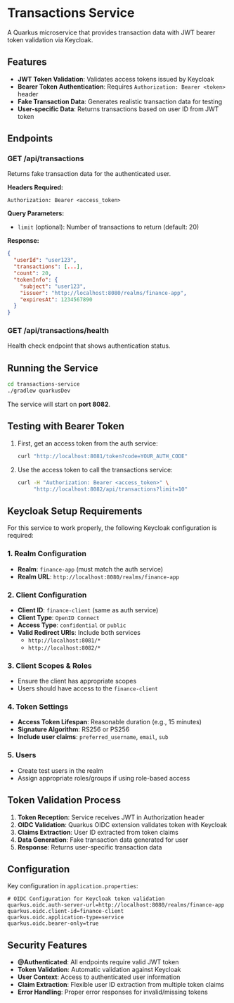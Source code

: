 # Transactions Service

A Quarkus microservice that provides transaction data with JWT bearer token validation via Keycloak.

## Features

- **JWT Token Validation**: Validates access tokens issued by Keycloak
- **Bearer Token Authentication**: Requires `Authorization: Bearer <token>` header
- **Fake Transaction Data**: Generates realistic transaction data for testing
- **User-specific Data**: Returns transactions based on user ID from JWT token

## Endpoints

### GET /api/transactions
Returns fake transaction data for the authenticated user.

**Headers Required:**
```
Authorization: Bearer <access_token>
```

**Query Parameters:**
- `limit` (optional): Number of transactions to return (default: 20)

**Response:**
```json
{
  "userId": "user123",
  "transactions": [...],
  "count": 20,
  "tokenInfo": {
    "subject": "user123",
    "issuer": "http://localhost:8080/realms/finance-app",
    "expiresAt": 1234567890
  }
}
```

### GET /api/transactions/health
Health check endpoint that shows authentication status.

## Running the Service

```bash
cd transactions-service
./gradlew quarkusDev
```

The service will start on **port 8082**.

## Testing with Bearer Token

1. First, get an access token from the auth service:
   ```bash
   curl "http://localhost:8081/token?code=YOUR_AUTH_CODE"
   ```

2. Use the access token to call the transactions service:
   ```bash
   curl -H "Authorization: Bearer <access_token>" \
        "http://localhost:8082/api/transactions?limit=10"
   ```

## Keycloak Setup Requirements

For this service to work properly, the following Keycloak configuration is required:

### 1. Realm Configuration
- **Realm**: `finance-app` (must match the auth service)
- **Realm URL**: `http://localhost:8080/realms/finance-app`

### 2. Client Configuration
- **Client ID**: `finance-client` (same as auth service)
- **Client Type**: `OpenID Connect`
- **Access Type**: `confidential` or `public`
- **Valid Redirect URIs**: Include both services
  - `http://localhost:8081/*`
  - `http://localhost:8082/*`

### 3. Client Scopes & Roles
- Ensure the client has appropriate scopes
- Users should have access to the `finance-client`

### 4. Token Settings
- **Access Token Lifespan**: Reasonable duration (e.g., 15 minutes)
- **Signature Algorithm**: RS256 or PS256
- **Include user claims**: `preferred_username`, `email`, `sub`

### 5. Users
- Create test users in the realm
- Assign appropriate roles/groups if using role-based access

## Token Validation Process

1. **Token Reception**: Service receives JWT in Authorization header
2. **OIDC Validation**: Quarkus OIDC extension validates token with Keycloak
3. **Claims Extraction**: User ID extracted from token claims
4. **Data Generation**: Fake transaction data generated for user
5. **Response**: Returns user-specific transaction data

## Configuration

Key configuration in `application.properties`:

```properties
# OIDC Configuration for Keycloak token validation
quarkus.oidc.auth-server-url=http://localhost:8080/realms/finance-app
quarkus.oidc.client-id=finance-client
quarkus.oidc.application-type=service
quarkus.oidc.bearer-only=true
```

## Security Features

- **@Authenticated**: All endpoints require valid JWT token
- **Token Validation**: Automatic validation against Keycloak
- **User Context**: Access to authenticated user information
- **Claim Extraction**: Flexible user ID extraction from multiple token claims
- **Error Handling**: Proper error responses for invalid/missing tokens